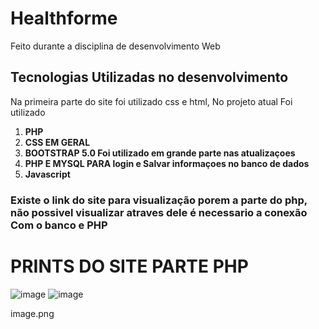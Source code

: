 # Healthforme
Feito durante a disciplina de desenvolvimento Web

## Tecnologias Utilizadas no desenvolvimento
Na primeira parte do site foi utilizado css e html,
No projeto atual Foi utilizado
1. **PHP**
2. **CSS EM GERAL**
3. **BOOTSTRAP 5.0 Foi utilizado em grande parte nas atualizaçoes** 
4. **PHP E MYSQL PARA login e Salvar informaçoes no banco de dados**
5. **Javascript**

### Existe o link do site para visualização porem a parte do php, não possivel visualizar atraves dele é necessario a conexão Com o banco e PHP

# PRINTS DO SITE PARTE PHP
![image](https://user-images.githubusercontent.com/93922554/172090111-f2fd0dbe-6389-4c77-8b6a-fb1eff774ae3.png)
![image](https://user-images.githubusercontent.com/93922554/172090231-1e84b9d5-23a0-4228-a66a-67556cc60818.png)

image.png